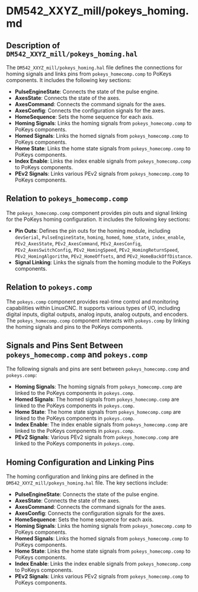 # DM542_XXYZ_mill/pokeys_homing.md

## Description of `DM542_XXYZ_mill/pokeys_homing.hal`

The `DM542_XXYZ_mill/pokeys_homing.hal` file defines the connections for homing signals and links pins from `pokeys_homecomp.comp` to PoKeys components. It includes the following key sections:

- **PulseEngineState**: Connects the state of the pulse engine.
- **AxesState**: Connects the state of the axes.
- **AxesCommand**: Connects the command signals for the axes.
- **AxesConfig**: Connects the configuration signals for the axes.
- **HomeSequence**: Sets the home sequence for each axis.
- **Homing Signals**: Links the homing signals from `pokeys_homecomp.comp` to PoKeys components.
- **Homed Signals**: Links the homed signals from `pokeys_homecomp.comp` to PoKeys components.
- **Home State**: Links the home state signals from `pokeys_homecomp.comp` to PoKeys components.
- **Index Enable**: Links the index enable signals from `pokeys_homecomp.comp` to PoKeys components.
- **PEv2 Signals**: Links various PEv2 signals from `pokeys_homecomp.comp` to PoKeys components.

## Relation to `pokeys_homecomp.comp`

The `pokeys_homecomp.comp` component provides pin outs and signal linking for the PoKeys homing configuration. It includes the following key sections:

- **Pin Outs**: Defines the pin outs for the homing module, including `devSerial`, `PulseEngineState`, `homing`, `homed`, `home_state`, `index_enable`, `PEv2_AxesState`, `PEv2_AxesCommand`, `PEv2_AxesConfig`, `PEv2_AxesSwitchConfig`, `PEv2_HomingSpeed`, `PEv2_HomingReturnSpeed`, `PEv2_HomingAlgorithm`, `PEv2_HomeOffsets`, and `PEv2_HomeBackOffDistance`.
- **Signal Linking**: Links the signals from the homing module to the PoKeys components.

## Relation to `pokeys.comp`

The `pokeys.comp` component provides real-time control and monitoring capabilities within LinuxCNC. It supports various types of I/O, including digital inputs, digital outputs, analog inputs, analog outputs, and encoders. The `pokeys_homecomp.comp` component interacts with `pokeys.comp` by linking the homing signals and pins to the PoKeys components.

## Signals and Pins Sent Between `pokeys_homecomp.comp` and `pokeys.comp`

The following signals and pins are sent between `pokeys_homecomp.comp` and `pokeys.comp`:

- **Homing Signals**: The homing signals from `pokeys_homecomp.comp` are linked to the PoKeys components in `pokeys.comp`.
- **Homed Signals**: The homed signals from `pokeys_homecomp.comp` are linked to the PoKeys components in `pokeys.comp`.
- **Home State**: The home state signals from `pokeys_homecomp.comp` are linked to the PoKeys components in `pokeys.comp`.
- **Index Enable**: The index enable signals from `pokeys_homecomp.comp` are linked to the PoKeys components in `pokeys.comp`.
- **PEv2 Signals**: Various PEv2 signals from `pokeys_homecomp.comp` are linked to the PoKeys components in `pokeys.comp`.

## Homing Configuration and Linking Pins

The homing configuration and linking pins are defined in the `DM542_XXYZ_mill/pokeys_homing.hal` file. The key sections include:

- **PulseEngineState**: Connects the state of the pulse engine.
- **AxesState**: Connects the state of the axes.
- **AxesCommand**: Connects the command signals for the axes.
- **AxesConfig**: Connects the configuration signals for the axes.
- **HomeSequence**: Sets the home sequence for each axis.
- **Homing Signals**: Links the homing signals from `pokeys_homecomp.comp` to PoKeys components.
- **Homed Signals**: Links the homed signals from `pokeys_homecomp.comp` to PoKeys components.
- **Home State**: Links the home state signals from `pokeys_homecomp.comp` to PoKeys components.
- **Index Enable**: Links the index enable signals from `pokeys_homecomp.comp` to PoKeys components.
- **PEv2 Signals**: Links various PEv2 signals from `pokeys_homecomp.comp` to PoKeys components.
